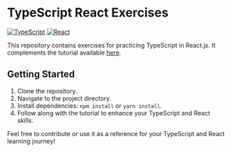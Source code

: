 # TypeScript React Exercises

[![TypeScript](https://img.shields.io/badge/TypeScript-4.4.3-blue.svg)](https://www.typescriptlang.org/)
[![React](https://img.shields.io/badge/React-17.0.2-green.svg)](https://reactjs.org/)

This repository contains exercises for practicing TypeScript in React.js. It complements the tutorial available [here](https://www.youtube.com/watch?v=bcmes6hUO3U&list=PLC3y8-rFHvwi1AXijGTKM0BKtHzVC-LSK&index=13).

## Getting Started

1. Clone the repository.
2. Navigate to the project directory.
3. Install dependencies: `npm install` or `yarn install`.
4. Follow along with the tutorial to enhance your TypeScript and React skills.

Feel free to contribute or use it as a reference for your TypeScript and React learning journey!